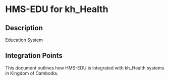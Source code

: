 # HMS-EDU for kh_Health

## Description

Education System

## Integration Points

This document outlines how HMS-EDU is integrated with kh_Health systems in Kingdom of Cambodia.

